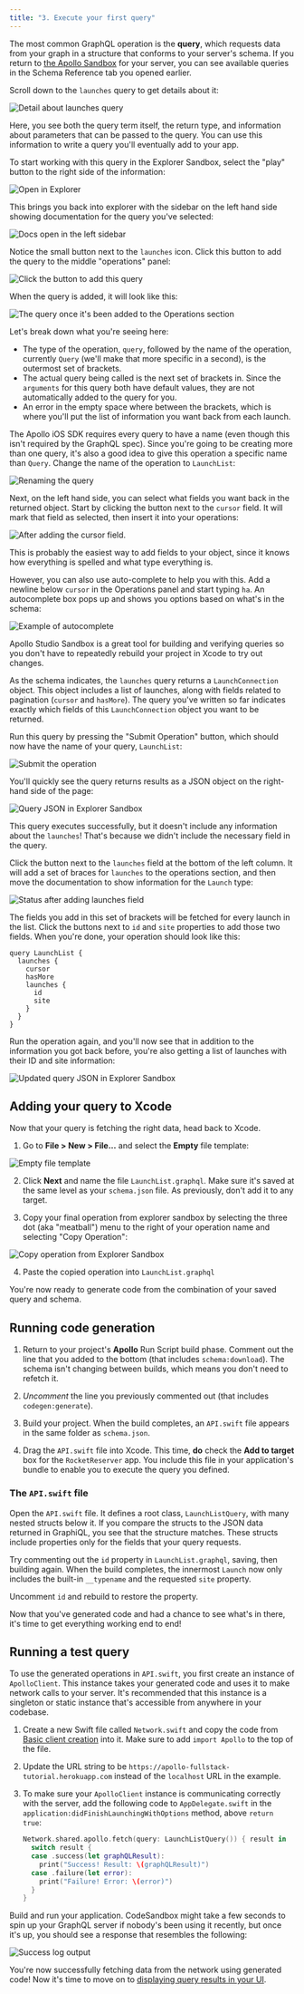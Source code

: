 ```yaml
---
title: "3. Execute your first query"
---
```


The most common GraphQL operation is the **query**, which requests data from your graph in a structure that conforms to your server's schema. If you return to [the Apollo Sandbox](https://studio.apollographql.com/sandbox/explorer?endpoint=https%3A%2F%2Fapollo-fullstack-tutorial.herokuapp.com)  for your server, you can see available queries in the Schema Reference tab you opened earlier. 

Scroll down to the `launches` query to get details about it:

<img src="images/launches_detail.png" class="screenshot" alt="Detail about launches query"/>

Here, you see both the query term itself, the return type, and information about parameters that can be passed to the query.  You can use this information to write a query you'll eventually add to your app. 

To start working with this query in the Explorer Sandbox, select the "play" button to the right side of the information: 

<img src="images/open_in_explorer_launches.png" class="screenshot" alt="Open in Explorer"/>

This brings you back into explorer with the sidebar on the left hand side showing documentation for the query you've selected:

<img src="images/explorer_sandbox_open.png" class="screenshot" alt="Docs open in the left sidebar"/>

Notice the small button next to the `launches` icon. Click this button to add the query to the middle "operations" panel: 

<img src="images/explorer_add_launches_query.png" class="screenshot" alt="Click the button to add this query"/>

When the query is added, it will look like this: 

<img src="explorer_initial_added_query.png" class="screenshot" alt="The query once it's been added to the Operations section"/>

Let's break down what you're seeing here: 

- The type of the operation, `query`, followed by the name of the operation, currently `Query` (we'll make that more specific in a second), is the outermost set of brackets.
- The actual query being called is the next set of brackets in. Since the `arguments` for this query both have default values, they are not automatically added to the query for you.
- An error in the empty space where between the brackets, which is where you'll put the list of information you want back from each launch. 

The Apollo iOS SDK requires every query to have a name (even though this isn't required by the GraphQL spec). Since you're going to be creating more than one query, it's also a good idea to give this operation a specific name than `Query`. Change the name of the operation to `LaunchList`: 

<img src="explorer_launch_list_rename.png" class="screenshot" alt="Renaming the query"/>

Next, on the left hand side, you can select what fields you want back in the returned object. Start by clicking the button next to the `cursor` field. It will mark that field as selected, then insert it into your operations: 

<img src="explorer_check_cursor.png" class="screenshot" alt="After adding the cursor field."/>

This is probably the easiest way to add fields to your object, since it knows how everything is spelled and what type everything is. 

However, you can also use auto-complete to help you with this. Add a newline below `cursor` in the Operations panel and start typing `ha`. An autocomplete box pops up and shows you options based on what's in the schema:

<img src="images/explorer_autocomplete.png" class="screenshot" alt="Example of autocomplete"/>

Apollo Studio Sandbox is a great tool for building and verifying queries so you don't have to repeatedly rebuild your project in Xcode to try out changes.

As the schema indicates, the `launches` query returns a `LaunchConnection` object. This object includes a list of launches, along with fields related to pagination (`cursor` and `hasMore`). The query you've written so far indicates exactly which fields of this `LaunchConnection` object you want to be returned.

Run this query by pressing the "Submit Operation" button, which should now have the name of your query, `LaunchList`: 

<img src="images/explorer_submit_operation.png" class="screenshot" alt="Submit the operation"/>

You'll quickly see the query returns results as a JSON object on the right-hand side of the page: 

<img src="images/explorer_launch_list_initial_response.png" class="screenshot" alt="Query JSON in Explorer Sandbox"/>

This query executes successfully, but it doesn't include any information about the `launches`! That's because we didn't include the necessary field in the query.

Click the button next to the `launches` field at the bottom of the left column. It will add a set of braces for `launches` to the operations section, and then move the documentation to show information for the `Launch` type: 

<img src="images/explorer_launches_drill_in.png" class="screenshot" alt="Status after adding launches field"/>

The fields you add in this set of brackets will be fetched for every launch in the list. Click the buttons next to `id` and `site` properties to add those two fields. When you're done, your operation should look like this: 

```graphql:title=(Explorer%20Sandbox)
query LaunchList {
  launches {
    cursor
    hasMore
    launches {
      id
      site
    }
  }  
}
```

Run the operation again, and you'll now see that in addition to the information you got back before, you're also getting a list of launches with their ID and site information: 

<img src="images/completed_id_query.png" class="screenshot" alt="Updated query JSON in Explorer Sandbox"/>

## Adding your query to Xcode

Now that your query is fetching the right data, head back to Xcode.

1. Go to **File > New > File...** and select the **Empty** file template:

<img src="images/empty_file_template.png" class="screenshot" alt="Empty file template"/>

2. Click **Next** and name the file `LaunchList.graphql`. Make sure it's saved at the same level as your `schema.json` file. As previously, don't add it to any target.

3. Copy your final operation from explorer sandbox by selecting the three dot (aka "meatball") menu to the right of your operation name and selecting "Copy Operation": 

<img src="images/explorer_meatball_copy.png" class="screenshot" alt="Copy operation from Explorer Sandbox"/>

4. Paste the copied operation into `LaunchList.graphql`

You're now ready to generate code from the combination of your saved query and schema.

## Running code generation

1. Return to your project's **Apollo** Run Script build phase. Comment out the line that you added to the bottom (that includes `schema:download`). The schema isn't changing between builds, which means you don't need to refetch it.

2. _Uncomment_ the line you previously commented out (that includes `codegen:generate`).

3. Build your project. When the build completes, an `API.swift` file appears in the same folder  as `schema.json`.

4. Drag the `API.swift` file into Xcode. This time, **do** check the **Add to target** box for the `RocketReserver` app. You include this file in your application's bundle to enable you to execute the query you defined.

### The `API.swift` file

Open the `API.swift` file. It defines a root class, `LaunchListQuery`, with many nested structs below it. If you compare the structs to the JSON data returned in GraphiQL, you see that the structure matches. These structs include properties only for the fields that your query requests. 

Try commenting out the `id` property in `LaunchList.graphql`, saving, then building again. When the build completes, the innermost `Launch` now only includes the built-in `__typename` and the requested `site` property. 

Uncomment `id` and rebuild to restore the property.

Now that you've generated code and had a chance to see what's in there, it's time to get everything working end to end!

## Running a test query

To use the generated operations in `API.swift`, you first create an instance of `ApolloClient`. This instance takes your generated code and uses it to make network calls to your server. It's recommended that this instance is a singleton or static instance that's accessible from anywhere in your codebase.

1. Create a new Swift file called `Network.swift` and copy the code from [Basic client creation](/initialization/#basic-client-creation) into it. Make sure to add `import Apollo` to the top of the file.

2. Update the URL string to be `https://apollo-fullstack-tutorial.herokuapp.com` instead of the `localhost` URL in the example.

3. To make sure your `ApolloClient` instance is communicating correctly with the server, add the following code to `AppDelegate.swift` in the `application:didFinishLaunchingWithOptions` method, above `return true`:

    ```swift:title=AppDelegate.swift
    Network.shared.apollo.fetch(query: LaunchListQuery()) { result in
      switch result {
      case .success(let graphQLResult):
        print("Success! Result: \(graphQLResult)")
      case .failure(let error):
        print("Failure! Error: \(error)")
      }
    }
    ```

Build and run your application. CodeSandbox might take a few seconds to spin up your GraphQL server if nobody's been using it recently, but once it's up, you should see a response that resembles the following: 

<img alt="Success log output" class="screenshot" src="images/success_log_barf.png"/>

You're now successfully fetching data from the network using generated code! Now it's time to move on to [displaying query results in your UI](./tutorial-query-ui).

